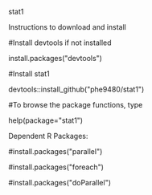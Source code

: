 stat1

Instructions to download and install

#Install devtools if not installed

install.packages("devtools")

#Install stat1

devtools::install_github("phe9480/stat1")

#To browse the package functions, type

help(package="stat1")

Dependent R Packages:

#install.packages("parallel")

#install.packages("foreach")

#install.packages("doParallel")
